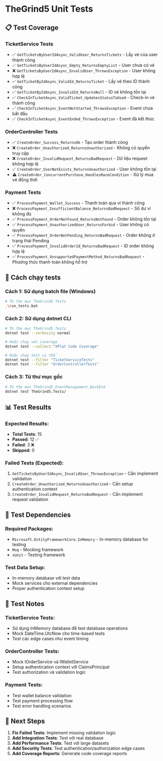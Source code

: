 # TheGrind5 Unit Tests

## 📋 Test Coverage

### TicketService Tests
- ✅ `GetTicketsByUserIdAsync_ValidUser_ReturnsTickets` - Lấy vé của user thành công
- ✅ `GetTicketsByUserIdAsync_Empty_ReturnsEmptyList` - User chưa có vé
- ❌ `GetTicketsByUserIdAsync_InvalidUser_ThrowsException` - User không hợp lệ
- ✅ `GetTicketByIdAsync_ValidId_ReturnsTicket` - Lấy vé theo ID thành công
- ✅ `GetTicketByIdAsync_InvalidId_ReturnsNull` - ID vé không tồn tại
- ✅ `CheckInTicketAsync_ValidTicket_UpdatesStatusToUsed` - Check-in vé thành công
- ✅ `CheckInTicketAsync_EventNotStarted_ThrowsException` - Event chưa bắt đầu
- ✅ `CheckInTicketAsync_EventEnded_ThrowsException` - Event đã kết thúc

### OrderController Tests
- ✅ `CreateOrder_Success_ReturnsOk` - Tạo order thành công
- ❌ `CreateOrder_Unauthorized_ReturnsUnauthorized` - Không có quyền truy cập
- ❌ `CreateOrder_InvalidRequest_ReturnsBadRequest` - Dữ liệu request không hợp lệ
- ✅ `CreateOrder_UserNotExists_ReturnsUnauthorized` - User không tồn tại
- ⚠️ `CreateOrder_ConcurrentPurchase_HandlesRaceCondition` - Xử lý mua vé đồng thời

### Payment Tests
- ✅ `ProcessPayment_Wallet_Success` - Thanh toán qua ví thành công
- ❌ `ProcessPayment_InsufficientBalance_ReturnsBadRequest` - Số dư ví không đủ
- ✅ `ProcessPayment_OrderNotFound_ReturnsNotFound` - Order không tồn tại
- ✅ `ProcessPayment_UnauthorizedUser_ReturnsForbid` - User không có quyền
- ✅ `ProcessPayment_OrderNotPending_ReturnsBadRequest` - Order không ở trạng thái Pending
- ✅ `ProcessPayment_InvalidOrderId_ReturnsBadRequest` - ID order không hợp lệ
- ✅ `ProcessPayment_UnsupportedPaymentMethod_ReturnsBadRequest` - Phương thức thanh toán không hỗ trợ

## 🚀 Cách chạy tests

### Cách 1: Sử dụng batch file (Windows)
```bash
# Từ thư mục TheGrind5.Tests
.\run_tests.bat
```

### Cách 2: Sử dụng dotnet CLI
```bash
# Từ thư mục TheGrind5.Tests
dotnet test --verbosity normal

# Hoặc chạy với coverage
dotnet test --collect:"XPlat Code Coverage"

# Hoặc chạy test cụ thể
dotnet test --filter "TicketServiceTests"
dotnet test --filter "OrderControllerTests"
```

### Cách 3: Từ thư mục gốc
```bash
# Từ thư mục TheGrind5_EventManagement_BackEnd
dotnet test TheGrind5.Tests/
```

## 📊 Test Results

### Expected Results:
- **Total Tests**: 15
- **Passed**: 12 ✅
- **Failed**: 3 ❌
- **Skipped**: 0

### Failed Tests (Expected):
1. `GetTicketsByUserIdAsync_InvalidUser_ThrowsException` - Cần implement validation
2. `CreateOrder_Unauthorized_ReturnsUnauthorized` - Cần setup authentication context
3. `CreateOrder_InvalidRequest_ReturnsBadRequest` - Cần implement request validation

## 🔧 Test Dependencies

### Required Packages:
- `Microsoft.EntityFrameworkCore.InMemory` - In-memory database for testing
- `Moq` - Mocking framework
- `xUnit` - Testing framework

### Test Data Setup:
- In-memory database với test data
- Mock services cho external dependencies
- Proper authentication context setup

## 📝 Test Notes

### TicketService Tests:
- Sử dụng InMemory database để test database operations
- Mock DateTime.UtcNow cho time-based tests
- Test các edge cases như event timing

### OrderController Tests:
- Mock IOrderService và IWalletService
- Setup authentication context với ClaimsPrincipal
- Test authorization và validation logic

### Payment Tests:
- Test wallet balance validation
- Test payment processing flow
- Test error handling scenarios

## 🎯 Next Steps

1. **Fix Failed Tests**: Implement missing validation logic
2. **Add Integration Tests**: Test với real database
3. **Add Performance Tests**: Test với large datasets
4. **Add Security Tests**: Test authentication/authorization edge cases
5. **Add Coverage Reports**: Generate code coverage reports
